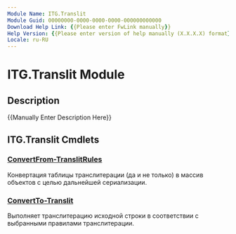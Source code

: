 ```yaml
---
Module Name: ITG.Translit
Module Guid: 00000000-0000-0000-0000-000000000000
Download Help Link: {{Please enter FwLink manually}}
Help Version: {{Please enter version of help manually (X.X.X.X) format}}
Locale: ru-RU
---
```


# ITG.Translit Module
## Description
{{Manually Enter Description Here}}

## ITG.Translit Cmdlets
### [ConvertFrom-TranslitRules](ConvertFrom-TranslitRules.md)
Конвертация таблицы транслитерации (да и не только) в массив объектов с целью дальнейшей сериализации.

### [ConvertTo-Translit](ConvertTo-Translit.md)
Выполняет транслитерацию исходной строки в соответствии с выбранными правилами транслитерации.

